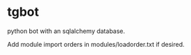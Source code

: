# tgbot
python bot with an sqlalchemy database.

Add module import orders in modules/loadorder.txt if desired.
